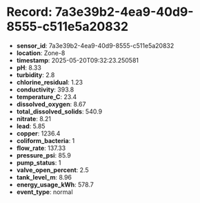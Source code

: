 # Record: 7a3e39b2-4ea9-40d9-8555-c511e5a20832

- **sensor_id**: 7a3e39b2-4ea9-40d9-8555-c511e5a20832
- **location**: Zone-8
- **timestamp**: 2025-05-20T09:32:23.250581
- **pH**: 8.33
- **turbidity**: 2.8
- **chlorine_residual**: 1.23
- **conductivity**: 393.8
- **temperature_C**: 23.4
- **dissolved_oxygen**: 8.67
- **total_dissolved_solids**: 540.9
- **nitrate**: 8.21
- **lead**: 5.85
- **copper**: 1236.4
- **coliform_bacteria**: 1
- **flow_rate**: 137.33
- **pressure_psi**: 85.9
- **pump_status**: 1
- **valve_open_percent**: 2.5
- **tank_level_m**: 8.96
- **energy_usage_kWh**: 578.7
- **event_type**: normal